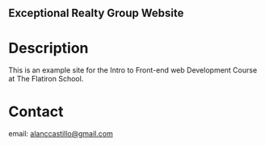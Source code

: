 Exceptional Realty Group Website
---

# Description

This is an example site for the Intro to Front-end web Development Course at The Flatiron School.

# Contact

email: alanccastillo@gmail.com 
